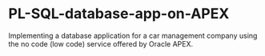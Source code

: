 # PL-SQL-database-app-on-APEX
Implementing a database application for a car management company using the no code (low code) service offered by Oracle APEX.
